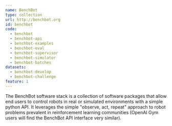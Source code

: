 ```yaml
---
name: BenchBot
type: collection
url: http://benchbot.org
id: benchbot
code:
  - benchbot
  - benchbot-api
  - benchbot-examples
  - benchbot-eval
  - benchbot-supervisor
  - benchbot-simulator
  - benchbot-batches
datasets:
  - benchbot-develop
  - benchbot-challenge
feature: 1
---
```


The BenchBot software stack is a collection of software packages that allow end users to control robots in real or simulated environments with a simple python API. It leverages the simple "observe, act, repeat" approach to robot problems prevalent in reinforcement learning communities (OpenAI Gym users will find the BenchBot API interface very similar).
